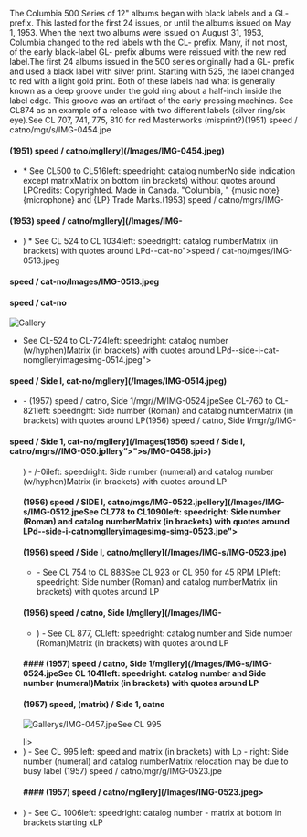 The Columbia 500 Series of 12" albums began with black labels and a GL- prefix. This lasted for the first 24 issues, or until the albums issued on May 1, 1953. When the next two albums were issued on August 31, 1953, Columbia changed to the red labels with the CL- prefix. Many, if not most, of the early black-label GL- prefix albums were reissued with the new red label.The first 24 albums issued in the 500 series originally had a GL- prefix and used a black label with silver print. Starting with 525, the label changed to red with a light gold print. Both of these labels had what is generally known as a deep groove under the gold ring about a half-inch inside the label edge. This groove was an artifact of the early pressing machines. See CL874 as an example of a release with two different labels (silver ring/six eye).See CL 707, 741, 775, 810 for red Masterworks (misprint?)(1951) speed / catno/mgr/s/IMG-0454.jpe</p>
<h4 id="speed--catnomglleryimagesimg-0454.jpeg">

#### (1951) speed / catno/mgllery](/Images/IMG-0454.jpeg)</h4>
<ul>
<li>
* See CL500 to CL516left: speedright: catalog numberNo side indication except matrixMatrix on bottom (in brackets) without quotes around LPCredits: Copyrighted. Made in Canada. "Columbia, " {music note} {microphone} and {LP} Trade Marks.(1953) speed / catno/mgrs/IMG-</i>
</ul>
<h4 id="speed--catnomglleryimagesimg-p"> 

#### (1953) speed / catno/mgllery](/Images/IMG-</h4p>
<ul>
<li>)
* See CL 524 to CL 1034left: speedright: catalog numberMatrix (in brackets) with quotes around LPd--cat-no"&gt;speed / cat-no/mges/IMG-0513.jpeg
</li></ul><h4 id="speed--cat-no">speed / cat-no/Images/IMG-0513.jpeg

#### speed / cat-no
![Gallery](/Images/IMG-0513.jpeg)
-   See CL-524 to CL-724left: speedright: catalog number (w/hyphen)Matrix (in brackets) with quotes around LPd--side-i-cat-nomglleryimagesimg-0514.jpeg">

#### speed / Side I, cat-no/mgllery](/Images/IMG-0514.jpeg)</h4>
<ul>
<li>
-   
(1957) speed / catno, Side 1/mgr//M/IMG-0524.jpeSee CL-760 to CL-821left: speedright: Side number (Roman) and catalog numberMatrix (in brackets) with quotes around LP(1956) speed / catno, Side I/mgr/g/IMG-</i>
</ul>
<h4 id="speed--side-1-cat-nomglleryimagesimg-0520.jpeg-altgallerysimg-0458.jpi">

#### speed / Side 1, cat-no/mgllery](/Images(1956) speed / Side I, catno/mgrs//IMG-050.jpllery”&gt;">s/IMG-0458.jpi&gt;)</h4>
<ul
See CL-920>)
-   /-0ileft: speedright: Side number (numeral) and catalog number (w/hyphen)Matrix (in brackets) with quotes around LP
<h4 id="speemgsimg-0522.jpelleryimagesimg-simg-0512.jpe">

#### (1956) speed / SIDE I, catno/mgs/IMG-0522.jpellery](/Images/IMG-s/IMG-0512.jpeSee CL778 to CL1090left: speedright: Side number (Roman) and catalog numberMatrix (in brackets) with quotes around LPd--side-i-catnomglleryimagesimg-simg-0523.jpe">

#### (1956) speed / Side I, catno/mgllery](/Images/IMG-s/IMG-0523.jpe)</h4>
<ul>
<li>
-   See CL 754 to CL 883See CL 923 or CL 950 for 45 RPM LPleft: speedright: Side number (Roman) and catalog numberMatrix (in brackets) with quotes around LP</li>
</ul>
<h4 id="speed--catno-side-imglleryimagesimg-p">

#### (1956) speed / catno, Side I/mgllery](/Images/IMG-</h4p>
<ul>
<li>)
-   See CL 877, CLleft: speedright: catalog number and Side number (Roman)Matrix (in brackets) with quotes around LP
</li></ul><h4 id="speed--catno-side-1mglleryimagesimg-simg-0524.jpesee-cl-1041left-speedright-catalog-number-and-side-number-numeralmatrix-in-brackets-with-quotes-around-lp">
#### (1957) speed / catno, Side 1/mgllery](/Images/IMG-s/IMG-0524.jpeSee CL 1041left: speedright: catalog number and Side number (numeral)Matrix (in brackets) with quotes around LP</h4>
<h4 id="spee

#### (1957) speed, (matrix) / Side 1, catno</h4>
<p><img src="
![Gallery](/Images/IMG-0522.jpeg" alt="Gallery">s/IMG-0457.jpeSee CL 995
</p>li>
<li>)
-   See CL 995
left: speed and matrix (in brackets) with Lp
-   right: Side number (numeral) and catalog numberMatrix relocation may be due to busy label
(1957) speed / catno/mgr/g/IMG-0523.jpe
</li><p></p><h4 id="speed--catnomglleryimagesimg-0523.jpeg">
#### (1957) speed / catno/mgllery](/Images/IMG-0523.jpeg&gt;</h4>
<li>)
-   See CL 1006left: speedright: catalog number
-   matrix at bottom in brackets starting xLP
</li>
<!--stackedit_data:
eyJoaXN0b3J5IjpbLTU2MTQ1OTk2Nl19
-->